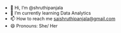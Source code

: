 - 👋 Hi, I’m @shruthipanjala
- 🌱 I’m currently learning Data Analytics
- 📫 How to reach me saishruthipanjala@gmail.com
- 😄 Pronouns: She/ Her

<!---
shruthipanjala/shruthipanjala is a ✨ special ✨ repository because its `README.md` (this file) appears on your GitHub profile.
You can click the Preview link to take a look at your changes.
--->
